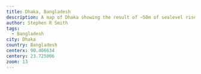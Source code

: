 ```yaml
---
title: Dhaka, Bangladesh
description: A map of Dhaka showing the result of ~50m of sealevel rise.
author: Stephen R Smith
tags:
  - Bangladesh
city: Dhaka
country: Bangladesh
centerx: 90.406634
centery: 23.725006
zoom: 13
---
```

